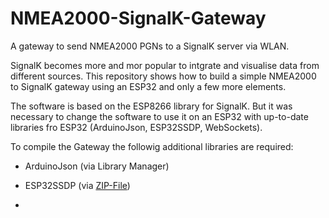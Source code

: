 # NMEA2000-SignalK-Gateway
A gateway to send  NMEA2000 PGNs to a SignalK server via WLAN.

SignalK becomes more and mor popular to intgrate and visualise data from different sources.
This repository shows how to build a simple NMEA2000 to SignalK gateway using an ESP32 and only a few more elements.

The software is based on the ESP8266 library for SignalK. But it was necessary to change the software to use it on an ESP32 with up-to-date libraries fro ESP32 (ArduinoJson, ESP32SSDP, WebSockets).

To compile the Gateway the followig additional libraries are required:

- ArduinoJson (via Library Manager)

- ESP32SSDP (via [ZIP-File](https://github.com/luc-github/ESP32SSDP))

- 


